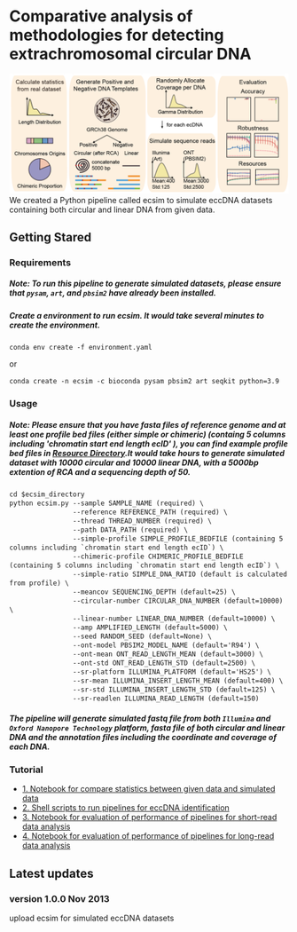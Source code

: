 # Comparative analysis of methodologies for detecting extrachromosomal circular DNA
![](figure/figure.png "Overview")
We created a Python pipeline called ecsim to simulate eccDNA datasets containing both circular and linear DNA from given data. 

## Getting Stared  
### Requirements
##### Note: To run this pipeline to generate simulated datasets, please ensure that `pysam`, `art`, and `pbsim2` have already been installed.
##### Create a environment to run ecsim. It would take several minutes to create the environment. 
```
conda env create -f environment.yaml 
```
or
```
conda create -n ecsim -c bioconda pysam pbsim2 art seqkit python=3.9
```

### Usage
##### Note: Please ensure that you have fasta files of reference genome and at least one profile bed files (either simple or chimeric) (containg 5 columns including 'chromatin start end length ecID' ), you can find example profile bed files in [Resource Directory](ecsim/ecsim/resource/).It would take hours to generate simulated dataset with 10000 circular and 10000 linear DNA, with a 5000bp extention of RCA and a sequencing depth of 50.  
```
cd $ecsim_directory
python ecsim.py --sample SAMPLE_NAME (required) \
                --reference REFERENCE_PATH (required) \
                --thread THREAD_NUMBER (required) \
                --path DATA_PATH (required) \
                --simple-profile SIMPLE_PROFILE_BEDFILE (containing 5 columns including `chromatin start end length ecID`) \
                --chimeric-profile CHIMERIC_PROFILE_BEDFILE (containing 5 columns including `chromatin start end length ecID`) \
                --simple-ratio SIMPLE_DNA_RATIO (default is calculated from profile) \
                --meancov SEQUENCING_DEPTH (default=25) \
                --circular-number CIRCULAR_DNA_NUMBER (default=10000) \
                --linear-number LINEAR_DNA_NUMBER (default=10000) \
                --amp AMPLIFIED_LENGTH (default=5000) \
                --seed RANDOM_SEED (default=None) \
                --ont-model PBSIM2_MODEL_NAME (default='R94') \
                --ont-mean ONT_READ_LENGTH_MEAN (default=3000) \
                --ont-std ONT_READ_LENGTH_STD (default=2500) \
                --sr-platform ILLUMINA_PLATFORM (default='HS25') \
                --sr-mean ILLUMINA_INSERT_LENGTH_MEAN (default=400) \
                --sr-std ILLUMINA_INSERT_LENGTH_STD (default=125) \
                --sr-readlen ILLUMINA_READ_LENGTH (default=150)
```
##### The pipeline will generate simulated fastq file from both `Illumina` and `Oxford Nanopore Technology` platform, fasta file of both circular and linear DNA and the annotation files including the coordinate and coverage of each DNA.

### Tutorial
* [1. Notebook for compare statistics between given data and simulated data]((scripts/001_Simulated_Visualization.ipynb))
* [2. Shell scripts to run pipelines for eccDNA identification](scripts/000_Upstream_analysis_pipeline_detecting_eccDNA.ipynb)
* [3. Notebook for evaluation of performance of pipelines for short-read data analysis](scripts/002_ShortRead_Evaluation.ipynb)
* [4. Notebook for evaluation of performance of pipelines for long-read data analysis](scripts/003_LongRead_Evaluation.ipynb)

## Latest updates
### version 1.0.0 Nov 2013
upload ecsim for simulated eccDNA datasets
